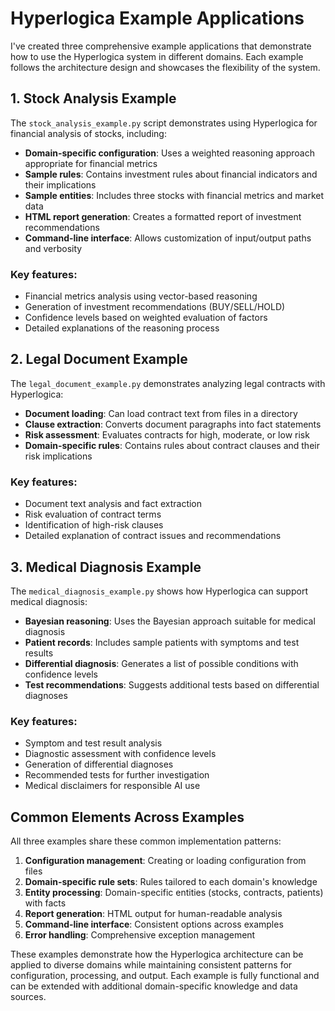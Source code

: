 # Hyperlogica Example Applications

I've created three comprehensive example applications that demonstrate how to use the Hyperlogica system in different domains. Each example follows the architecture design and showcases the flexibility of the system.

## 1. Stock Analysis Example

The `stock_analysis_example.py` script demonstrates using Hyperlogica for financial analysis of stocks, including:

- **Domain-specific configuration**: Uses a weighted reasoning approach appropriate for financial metrics
- **Sample rules**: Contains investment rules about financial indicators and their implications
- **Sample entities**: Includes three stocks with financial metrics and market data
- **HTML report generation**: Creates a formatted report of investment recommendations
- **Command-line interface**: Allows customization of input/output paths and verbosity

### Key features:
- Financial metrics analysis using vector-based reasoning
- Generation of investment recommendations (BUY/SELL/HOLD)
- Confidence levels based on weighted evaluation of factors
- Detailed explanations of the reasoning process

## 2. Legal Document Example

The `legal_document_example.py` demonstrates analyzing legal contracts with Hyperlogica:

- **Document loading**: Can load contract text from files in a directory
- **Clause extraction**: Converts document paragraphs into fact statements
- **Risk assessment**: Evaluates contracts for high, moderate, or low risk
- **Domain-specific rules**: Contains rules about contract clauses and their risk implications

### Key features:
- Document text analysis and fact extraction
- Risk evaluation of contract terms
- Identification of high-risk clauses
- Detailed explanation of contract issues and recommendations

## 3. Medical Diagnosis Example

The `medical_diagnosis_example.py` shows how Hyperlogica can support medical diagnosis:

- **Bayesian reasoning**: Uses the Bayesian approach suitable for medical diagnosis
- **Patient records**: Includes sample patients with symptoms and test results
- **Differential diagnosis**: Generates a list of possible conditions with confidence levels
- **Test recommendations**: Suggests additional tests based on differential diagnoses

### Key features:
- Symptom and test result analysis
- Diagnostic assessment with confidence levels
- Generation of differential diagnoses
- Recommended tests for further investigation
- Medical disclaimers for responsible AI use

## Common Elements Across Examples

All three examples share these common implementation patterns:

1. **Configuration management**: Creating or loading configuration from files
2. **Domain-specific rule sets**: Rules tailored to each domain's knowledge
3. **Entity processing**: Domain-specific entities (stocks, contracts, patients) with facts
4. **Report generation**: HTML output for human-readable analysis
5. **Command-line interface**: Consistent options across examples
6. **Error handling**: Comprehensive exception management

These examples demonstrate how the Hyperlogica architecture can be applied to diverse domains while maintaining consistent patterns for configuration, processing, and output. Each example is fully functional and can be extended with additional domain-specific knowledge and data sources.
